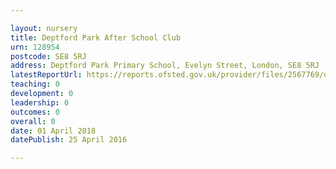 ```yaml
---

layout: nursery
title: Deptford Park After School Club
urn: 128954
postcode: SE8 5RJ
address: Deptford Park Primary School, Evelyn Street, London, SE8 5RJ
latestReportUrl: https://reports.ofsted.gov.uk/provider/files/2567769/urn/128954.pdf
teaching: 0
development: 0
leadership: 0
outcomes: 0
overall: 0
date: 01 April 2018 
datePublish: 25 April 2016

---
```

